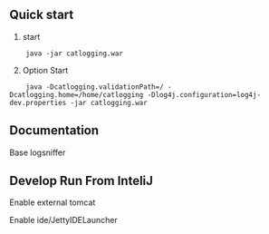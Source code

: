 ## Quick start
1. start
```
    java -jar catlogging.war
```

2. Option Start
```
    java -Dcatlogging.validationPath=/ -Dcatlogging.home=/home/catlogging -Dlog4j.configuration=log4j-dev.properties -jar catlogging.war
``` 

## Documentation

Base logsniffer

## Develop Run From InteliJ

Enable external tomcat

Enable ide/JettyIDELauncher